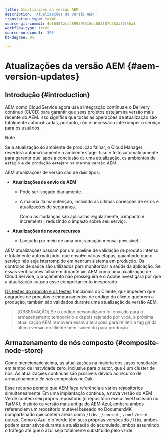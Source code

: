 ```yaml
---
title: Atualizações da versão AEM
description: 'Atualizações da versão AEM '
translation-type: tm+mt
source-git-commit: 4e164812cc489959f615dc683f07c362af1555a1
workflow-type: tm+mt
source-wordcount: '395'
ht-degree: 0%

---
```



# Atualizações da versão AEM {#aem-version-updates}

## Introdução {#introduction}

AEM como Cloud Service agora usa a Integração contínua e o Delivery contínuo (CI/CD) para garantir que seus projetos estejam na versão mais recente do AEM. Isso significa que todas as operações de atualização são totalmente automatizadas, portanto, não é necessário interromper o serviço para os usuários.

>[!NOTE]
>Se a atualização do ambiente de produção falhar, o Cloud Manager reverterá automaticamente o ambiente stage. Isso é feito automaticamente para garantir que, após a conclusão de uma atualização, os ambientes de estágio e de produção estejam na mesma versão AEM.

AEM atualizações de versão são de dois tipos:

* **Atualizações de envio de AEM**

   * Pode ser lançado diariamente.
   * A maioria da manutenção, incluindo as últimas correções de erros e atualizações de segurança.

      Como as mudanças são aplicadas regularmente, o impacto é incremental, reduzindo o impacto sobre seu serviço.

* **Atualizações de novos recursos**

   * Lançado por meio de uma programação mensal previsível.

AEM atualizações passam por um pipeline de validação de produto intenso e totalmente automatizado, que envolve várias etapas, garantindo que o serviço não seja interrompido em nenhum sistema em produção. Os controlos de saúde são utilizados para monitorizar a saúde da aplicação. Se essas verificações falharem durante um AEM como uma atualização de Cloud Service, o lançamento não prosseguirá e o Adobe investigará por que a atualização causou esse comportamento inesperado.

[Os testes do produto e os testes](https://docs.adobe.com/content/help/en/experience-manager-cloud-service/implementing/developing/understand-test-results.html#functional-testing) funcionais do Cliente, que impedem que upgrades de produtos e empurramentos de código do cliente quebrem a produção, também são validados durante uma atualização da versão AEM.

>[OBSERVAÇÃO]
>Se o código personalizado foi enviado para o armazenamento temporário e depois rejeitado por você, a próxima atualização AEM removerá essas alterações para refletir a tag git da última versão do cliente bem-sucedido para produção.

## Armazenamento de nós composto {#composite-node-store}

Como mencionado acima, as atualizações na maioria dos casos resultarão em tempo de inatividade zero, inclusive para o autor, que é um cluster de nós. As atualizações contínuas são possíveis devido ao recurso de armazenamento *de nós* compostos no Oak.

Esse recurso permite que AEM faça referência a vários repositórios simultaneamente. Em uma implantação contínua, a nova versão do AEM Verde contém seu próprio repositório (o repositório executável baseado no TarMK), distinto da versão mais antiga do AEM Azul, embora ambos referenciem um repositório mutável baseado no DocumentMK compartilhado que contém áreas como `/libs` , `/content` , `/conf` `/etc` e outras. Como o Azul e o Verde têm suas próprias versões do `/libs`, ambos podem estar ativos durante a atualização do acumulado, ambos assumindo o tráfego até que o azul seja totalmente substituído pelo verde.

